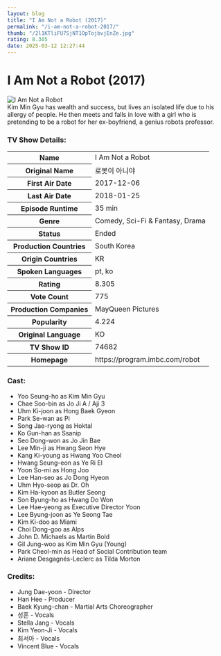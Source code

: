 ```yaml
---
layout: blog
title: "I Am Not a Robot (2017)"
permalink: "/i-am-not-a-robot-2017/"
thumb: "/2l1KTliFU7SjNT1OpTojbvjEnZe.jpg"
rating: 8.305
date: 2025-03-12 12:27:44
---
```

<h1 class="title">I Am Not a Robot (2017)</h1><div class="poster"><img src="{{ site.imglink }}/2l1KTliFU7SjNT1OpTojbvjEnZe.jpg" class="img-fluid my-3" alt="I Am Not a Robot"/></div><div class="plot">Kim Min Gyu has wealth and success, but lives an isolated life due to his allergy of people. He then meets and falls in love with a girl who is pretending to be a robot for her ex-boyfriend, a genius robots professor.</div><h3>TV Show Details:</h3><table class="table table-bordered details"><tr><th>Name</th><td>I Am Not a Robot</td></tr><tr><th>Original Name</th><td>로봇이 아니야</td></tr><tr><th>First Air Date</th><td>2017-12-06</td></tr><tr><th>Last Air Date</th><td>2018-01-25</td></tr><tr><th>Episode Runtime</th><td>35 min</td></tr><tr><th>Genre</th><td>Comedy, Sci-Fi & Fantasy, Drama</td></tr><tr><th>Status</th><td>Ended</td></tr><tr><th>Production Countries</th><td>South Korea</td></tr><tr><th>Origin Countries</th><td>KR</td></tr><tr><th>Spoken Languages</th><td>pt, ko</td></tr><tr><th>Rating</th><td>8.305</td></tr><tr><th>Vote Count</th><td>775</td></tr><tr><th>Production Companies</th><td>MayQueen Pictures</td></tr><tr><th>Popularity</th><td>4.224</td></tr><tr><th>Original Language</th><td>KO</td></tr><tr><th>TV Show ID</th><td>74682</td></tr><tr><th>Homepage</th><td>https://program.imbc.com/robot</td></tr></table><h3>Cast:</h3><ul class="list-group cast"><li>Yoo Seung-ho as Kim Min Gyu</li><li>Chae Soo-bin as Jo Ji A / Aji 3</li><li>Uhm Ki-joon as Hong Baek Gyeon</li><li>Park Se-wan as Pi</li><li>Song Jae-ryong as Hoktal</li><li>Ko Gun-han as Ssanip</li><li>Seo Dong-won as Jo Jin Bae</li><li>Lee Min-ji as Hwang Seon Hye</li><li>Kang Ki-young as Hwang Yoo Cheol</li><li>Hwang Seung-eon as Ye Ri El</li><li>Yoon So-mi as Hong Joo</li><li>Lee Han-seo as Jo Dong Hyeon</li><li>Uhm Hyo-seop as Dr. Oh</li><li>Kim Ha-kyoon as Butler Seong</li><li>Son Byung-ho as Hwang Do Won</li><li>Lee Hae-yeong as Executive Director Yoon</li><li>Lee Byung-joon as Ye Seong Tae</li><li>Kim Ki-doo as Miami</li><li>Choi Dong-goo as Alps</li><li>John D. Michaels as Martin Bold</li><li>Gil Jung-woo as Kim Min Gyu (Young)</li><li>Park Cheol-min as Head of Social Contribution team</li><li>Ariane Desgagnés-Leclerc as Tilda Morton</li></ul><h3>Credits:</h3><ul class="list-group crew"><li>Jung Dae-yoon - Director</li><li>Han Hee - Producer</li><li>Baek Kyung-chan - Martial Arts Choreographer</li><li>성훈 - Vocals</li><li>Stella Jang - Vocals</li><li>Kim Yeon-Ji - Vocals</li><li>최서아 - Vocals</li><li>Vincent Blue - Vocals</li></ul>